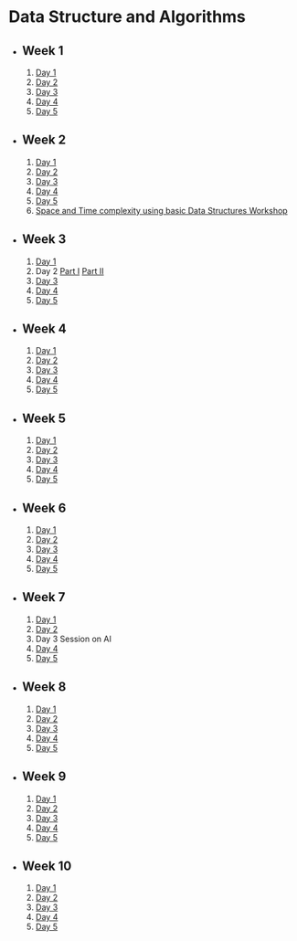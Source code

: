 # Data Structure and Algorithms

- ## Week 1

   1. [Day 1](https://www.facebook.com/iCodeguru/videos/7020111454720026)
   2. [Day 2](https://www.facebook.com/iCodeguru/videos/279957947837663)
   3. [Day 3](https://fb.watch/nDLzZm0B8p/?mibextid=2JQ9oc)
   4. [Day 4](https://fb.watch/nDTXuhBqDQ/?mibextid=2JQ9oc)
   5. [Day 5](https://fb.watch/nFaJykwJUd/?mibextid=2JQ9oc)

- ## Week 2

   1. [Day 1](https://www.facebook.com/iCodeguru/videos/1293357071545336)
   2. [Day 2](https://www.facebook.com/iCodeguru/videos/288422020675176)
   3. [Day 3](https://www.facebook.com/iCodeguru/videos/286194531066314)
   4. [Day 4](https://fb.watch/nN6ZEEuSh8/?mibextid=2JQ9oc)
   5. [Day 5](https://www.facebook.com/iCodeguru/videos/1055654188912439)
   6. [Space and Time complexity using basic Data Structures Workshop](https://fb.watch/nRfmj6WYPv/?mibextid=2JQ9oc)

- ## Week 3

   1. [Day 1](https://www.facebook.com/iCodeguru/videos/856521832583086)
   2. Day 2 [Part I](https://www.facebook.com/iCodeguru/videos/2474120699439737)   [Part II](https://fb.watch/ob6OK6ogrU/?mibextid=2JQ9oc)
   3. [Day 3](https://fb.watch/nV8risZJgM/?mibextid=2JQ9oc)
   4. [Day 4](https://fb.watch/nWraen6ReD/?mibextid=2JQ9oc)
   5. [Day 5](https://fb.watch/nXEnb4h3Iq/?mibextid=2JQ9oc)

- ## Week 4

   1. [Day 1](https://fb.watch/n-zx-_t2k-/?mibextid=2JQ9oc)
   2. [Day 2](https://fb.watch/o0Uh03SjSg/?mibextid=2JQ9oc)
   3. [Day 3](https://www.facebook.com/iCodeguru/videos/7146203538747689)
   4. [Day 4](https://www.facebook.com/iCodeguru/videos/619165626853142)
   5. [Day 5](https://www.facebook.com/iCodeguru/videos/1541576913046334)

- ## Week 5

   1. [Day 1](https://fb.watch/o8PdguYAq5/?mibextid=2JQ9oc)
   2. [Day 2](https://fb.watch/oagVmbMVao/?mibextid=2JQ9oc)
   3. [Day 3](https://fb.watch/obs4HFe_8o/?mibextid=2JQ9oc)
   4. [Day 4](https://fb.watch/of0lKjNGTI/?mibextid=2JQ9oc)
   5. [Day 5](https://fb.watch/of0iNdPjGO/?mibextid=2JQ9oc)

- ## Week 6

   1. [Day 1](https://fb.watch/oi1dDF8HJv/?mibextid=2JQ9oc)
   2. [Day 2](https://fb.watch/ojs3WjXsd6/?mibextid=2JQ9oc)
   3. [Day 3](https://fb.watch/okOB7u0lpn/?mibextid=2JQ9oc)
   4. [Day 4](https://fb.watch/om8S-ZG5En/?mibextid=2JQ9oc)
   5. [Day 5](https://fb.watch/onjltY3rGM/?mibextid=2JQ9oc)

- ## Week 7

   1. [Day 1](https://fb.watch/orfoRBgwRe/?mibextid=2JQ9oc)
   2. [Day 2](https://fb.watch/osIzazEwIj/?mibextid=2JQ9oc)
   3. Day 3 Session on AI
   4. [Day 4](https://fb.watch/ovcJvzGo_5/?mibextid=2JQ9oc)
   5. [Day 5](https://www.facebook.com/iCodeguru/videos/1397808284455229)

- ## Week 8

   1. [Day 1](https://fb.watch/oAu5Pjgx1B/?mibextid=2JQ9oc)
   2. [Day 2](https://fb.watch/oC7u1L8ykS/?mibextid=2JQ9oc)
   3. [Day 3](https://fb.watch/oDa0TDMDug/?mibextid=2JQ9oc)
   4. [Day 4](https://fb.watch/oFKUaglRQt/?mibextid=2JQ9oc)
   5. [Day 5](https://fb.watch/oFRBGRuwZ5/?mibextid=2JQ9oc)

- ## Week 9

   1. [Day 1](https://www.facebook.com/iCodeguru/videos/885014156179840/)
   2. [Day 2](https://www.facebook.com/iCodeguru/videos/893834551863049)
   3. [Day 3](https://www.facebook.com/iCodeguru/videos/194966217015455)
   4. [Day 4](https://www.facebook.com/iCodeguru/videos/764498188839318)
   5. [Day 5](https://www.facebook.com/iCodeguru/videos/891363228851880)

- ## Week 10

   1. [Day 1](https://www.facebook.com/iCodeguru/videos/964155888764219)
   2. [Day 2](https://www.facebook.com/iCodeguru/videos/882797363351916)
   3. [Day 3](https://www.facebook.com/iCodeguru/videos/778920290662720)
   4. [Day 4](https://www.facebook.com/iCodeguru/videos/265429759874338)
   5. [Day 5](https://www.facebook.com/watch/live/?ref=watch_permalink&v=655857646626656)

<!-- - ## Week 11

   1. [Day 1]()
   2. [Day 2]()
   3. [Day 3]()
   4. [Day 4]()
   5. [Day 5]() -->

<!-- - ## Week

   1. [Day 1]()
   2. [Day 2]()
   3. [Day 3]()
   4. [Day 4]()
   5. [Day 5]() -->
